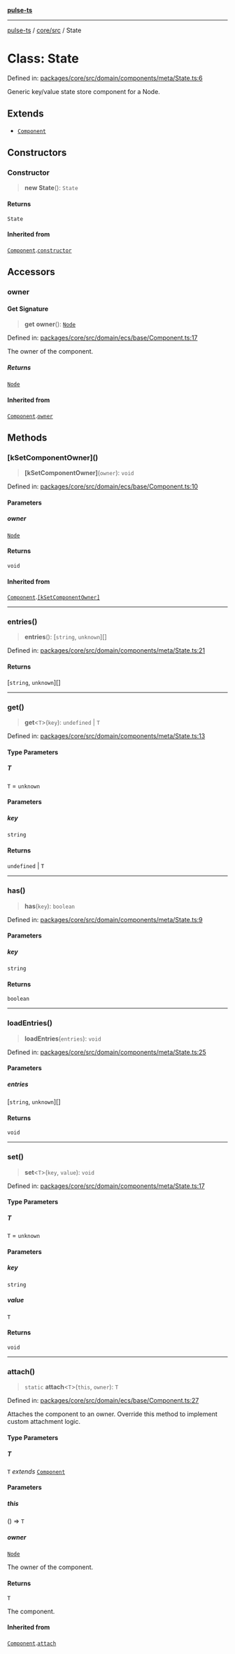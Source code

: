 [**pulse-ts**](../../../README.md)

***

[pulse-ts](../../../README.md) / [core/src](../README.md) / State

# Class: State

Defined in: [packages/core/src/domain/components/meta/State.ts:6](https://github.com/jlehett/pulse-ts/blob/b287bc18de1bbb78a8cc43f602a646e458610bc3/packages/core/src/domain/components/meta/State.ts#L6)

Generic key/value state store component for a Node.

## Extends

- [`Component`](Component.md)

## Constructors

### Constructor

> **new State**(): `State`

#### Returns

`State`

#### Inherited from

[`Component`](Component.md).[`constructor`](Component.md#constructor)

## Accessors

### owner

#### Get Signature

> **get** **owner**(): [`Node`](Node.md)

Defined in: [packages/core/src/domain/ecs/base/Component.ts:17](https://github.com/jlehett/pulse-ts/blob/b287bc18de1bbb78a8cc43f602a646e458610bc3/packages/core/src/domain/ecs/base/Component.ts#L17)

The owner of the component.

##### Returns

[`Node`](Node.md)

#### Inherited from

[`Component`](Component.md).[`owner`](Component.md#owner)

## Methods

### \[kSetComponentOwner\]()

> **\[kSetComponentOwner\]**(`owner`): `void`

Defined in: [packages/core/src/domain/ecs/base/Component.ts:10](https://github.com/jlehett/pulse-ts/blob/b287bc18de1bbb78a8cc43f602a646e458610bc3/packages/core/src/domain/ecs/base/Component.ts#L10)

#### Parameters

##### owner

[`Node`](Node.md)

#### Returns

`void`

#### Inherited from

[`Component`](Component.md).[`[kSetComponentOwner]`](Component.md#ksetcomponentowner)

***

### entries()

> **entries**(): \[`string`, `unknown`\][]

Defined in: [packages/core/src/domain/components/meta/State.ts:21](https://github.com/jlehett/pulse-ts/blob/b287bc18de1bbb78a8cc43f602a646e458610bc3/packages/core/src/domain/components/meta/State.ts#L21)

#### Returns

\[`string`, `unknown`\][]

***

### get()

> **get**\<`T`\>(`key`): `undefined` \| `T`

Defined in: [packages/core/src/domain/components/meta/State.ts:13](https://github.com/jlehett/pulse-ts/blob/b287bc18de1bbb78a8cc43f602a646e458610bc3/packages/core/src/domain/components/meta/State.ts#L13)

#### Type Parameters

##### T

`T` = `unknown`

#### Parameters

##### key

`string`

#### Returns

`undefined` \| `T`

***

### has()

> **has**(`key`): `boolean`

Defined in: [packages/core/src/domain/components/meta/State.ts:9](https://github.com/jlehett/pulse-ts/blob/b287bc18de1bbb78a8cc43f602a646e458610bc3/packages/core/src/domain/components/meta/State.ts#L9)

#### Parameters

##### key

`string`

#### Returns

`boolean`

***

### loadEntries()

> **loadEntries**(`entries`): `void`

Defined in: [packages/core/src/domain/components/meta/State.ts:25](https://github.com/jlehett/pulse-ts/blob/b287bc18de1bbb78a8cc43f602a646e458610bc3/packages/core/src/domain/components/meta/State.ts#L25)

#### Parameters

##### entries

\[`string`, `unknown`\][]

#### Returns

`void`

***

### set()

> **set**\<`T`\>(`key`, `value`): `void`

Defined in: [packages/core/src/domain/components/meta/State.ts:17](https://github.com/jlehett/pulse-ts/blob/b287bc18de1bbb78a8cc43f602a646e458610bc3/packages/core/src/domain/components/meta/State.ts#L17)

#### Type Parameters

##### T

`T` = `unknown`

#### Parameters

##### key

`string`

##### value

`T`

#### Returns

`void`

***

### attach()

> `static` **attach**\<`T`\>(`this`, `owner`): `T`

Defined in: [packages/core/src/domain/ecs/base/Component.ts:27](https://github.com/jlehett/pulse-ts/blob/b287bc18de1bbb78a8cc43f602a646e458610bc3/packages/core/src/domain/ecs/base/Component.ts#L27)

Attaches the component to an owner. Override this method to implement
custom attachment logic.

#### Type Parameters

##### T

`T` *extends* [`Component`](Component.md)

#### Parameters

##### this

() => `T`

##### owner

[`Node`](Node.md)

The owner of the component.

#### Returns

`T`

The component.

#### Inherited from

[`Component`](Component.md).[`attach`](Component.md#attach)

